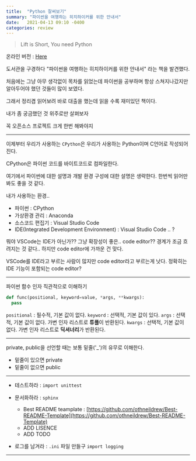 ```yaml
---
title:  "Python 잘써보기"
summary: "파이썬을 여행하는 히치하이커를 위한 안내서"
date:   2021-04-13 09:10 -0400
categories: review
---
```


> Lift is Short, You need Python

온라인 버전 : [Here](https://docs.python-guide.org/)

도서관을 구경하다 "파이썬을 여행하는 히치하이커를 위한 안내서" 라는 책을 발견했다.

처음에는 그냥 아무 생각없이 목차를 읽었는데 파이썬을 공부하며 항상 스쳐지나갔지만 알아두어야 했던 것들이 많이 보였다.

그래서 정리겸 읽어보려 바로 대출을 했는데 읽을 수록 재미있던 책이다.

내가 좀 궁금했던 것 위주로만 살펴보자

꼭 오픈소스 프로젝트 크게 한번 해봐야지

---

이제부터 우리가 사용하는 `CPython`은 우리가 사용하는 Python이며 C언어로 작성되어진다.

CPython은 파이썬 코드를 바이트코드로 컴파일한다.

여기에서 파이썬에 대한 설명과 개발 환경 구성에 대한 설명은 생략한다. 한번씩 읽어만 봐도 좋을 것 같다.

내가 사용하는 환경..

- 파이썬 : CPython
- 가상환경 관리 : Anaconda
- 소스코드 편집기 : Visual Studio Code
- IDE(Integrated Development Environment) : Visual Studio Code .. ?

뭐야 VSCode는 IDE가 아닌가?? 그냥 확장성이 좋은.. code editor?? 경계가 조금 흐려지는 것 같다.. 하지만 code editor에 가까운 건 맞다.

VSCode를 IDE라고 부르는 사람이 많지만 code editor라고 부르는게 낫다. 정확히는 IDE 기능이 포함되는 code editor?

---

파이썬 함수 인자 직관적으로 이해하기

```python
def func(positional, keyword=value, *args, **kwargs):
  pass
```

`positional` : 필수적, 기본 값이 없다.
`keyword` : 선택적, 기본 값이 있다.
`args` : 선택적, 기본 값이 없다. 가변 인자 리스트로 **튜플**이 반환된다.
`kwargs` : 선택적, 기본 값이 없다. 가변 인자 리스트로 **딕셔너리**가 반환된다.

---

private, public을 선언할 때는 보통 밑줄('_')의 유무로 이해한다.

- 밑줄이 있으면 private
- 밑줄이 없으면 public

---

- 테스트하라 : `import unittest`
- 문서화하라 : `sphinx`
  + Best README teamplate : [https://github.com/othneildrew/Best-README-Template](https://github.com/othneildrew/Best-README-Template)
  + ADD LISENCE
  + ADD TODO

- 로그를 남겨라 : `.ini` 파일 만들구 `import logging`


---
